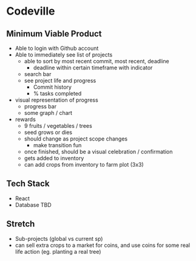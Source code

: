 # Codeville

## Minimum Viable Product

- Able to login with Github account
- Able to immediately see list of projects
  - able to sort by most recent commit, most recent, deadline
    - deadline within certain timeframe with indicator
  - search bar
  - see project life and progress
    - Commit history
    - % tasks completed
- visual representation of progress
  - progress bar
  - some graph / chart
- rewards
  - 9 fruits / vegetables / trees
  - seed grows or dies
  - should change as project scope changes
    - make transition fun
  - once finished, should be a visual celebration / confirmation
  - gets added to inventory
  - can add crops from inventory to farm plot (3x3)

## Tech Stack

- React
- Database TBD

## Stretch

- Sub-projects (global vs current sp)
- can sell extra crops to a market for coins, and use coins for some real life action (eg. planting a real tree)
